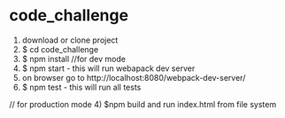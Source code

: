 # code_challenge

1) download or clone project
2) $ cd code_challenge
3) $ npm install
//for dev mode
4) $ npm start -  this will run webapack dev server
5) on browser go to http://localhost:8080/webpack-dev-server/
6) $ npm test - this will run all tests

// for production mode
4) $npm build and run index.html from file system

